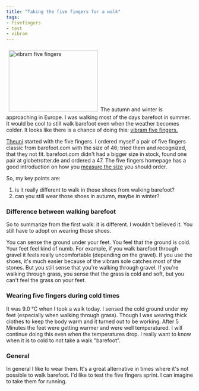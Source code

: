 ```yaml
---
title: "Taking the five fingers for a walk"
tags: 
- fivefingers
- test
- vibram
---
```


<a title="vibram five fingers by romanjoost, on Flickr" href="http://www.flickr.com/photos/romanofski/2873344952/"><img class="alignleft" style="margin:.5em;" src="http://farm4.static.flickr.com/3205/2873344952_7244a2d253_m.jpg" alt="vibram five fingers" width="240" height="165" /></a>The autumn and winter is approaching in Europe. I was walking most of the days barefoot in summer. It would be cool to still walk barefoot even when the weather becomes colder. It looks like there is a chance of doing this: <a href="http://www.vibramfivefingers.com/" target="_self">vibram five fingers.</a>

<a href="http://theunionzope.blogspot.com/" target="_self">Theuni</a> started with the five fingers. I ordered myself a pair of five fingers classic from barefoot.com with the size of 46; tried them and recognized, that they not fit. barefoot.com didn't had a bigger size in stock, found one pair at globetrotter.de and ordered a 47. The five fingers homepage has a good introduction on how you <a href="http://www.vibramfivefingers.com/products/size_conversion_chart.html" target="_self">measure the size</a> you should order.

So, my key points are:
<ol>
	<li>is it really different to walk in those shoes from walking barefoot?</li>
	<li>can you still wear those shoes in autumn, maybe in winter?</li>
</ol>
<h3>Difference between walking barefoot</h3>
So to summarize from the first walk: it is different. I wouldn't believed it. You still have to adopt on wearing those shoes.

You can sense the ground under your feet. You feel that the ground is cold. Your feet feel kind of numb. For example, if you walk barefoot through gravel it feels really uncomfortable (depending on the gravel). If you use the shoes, it's much easier because of the vibram sole catches most of the stones. But you still sense that you're walking through gravel. If you're walking through grass, you sense that the grass is cold and soft, but you can't feel the grass on your feet.
<h3>Wearing five fingers during cold times</h3>
It was 9.0 ℃ when I took a walk today. I sensed the cold ground under my feet (especially when walking through grass). Though I was wearing thick clothes to keep the body warm and it turned out to be working. After 5 Minutes the feet were getting warmer and were well temperatured. I will continue doing this even when the temperatures drop. I really want to know when it is to cold to not take a walk "barefoot".
<h3>General</h3>
In general I like to wear them. It's a great alternative in times where it's not possible to walk barefoot. I'd like to test the five fingers sprint. I can imagine to take them for running.